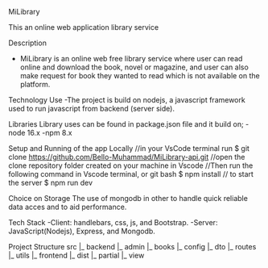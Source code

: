 MiLibrary

This an online web application library service 

Description
- MiLibrary is an online web free library service where user can read online and download the book, novel or magazine,
and user can also make request for book they wanted to read which is not available on the platform.

Technology Use
-The project is build on nodejs, a javascript framework used to run javascript from backend (server side).

Libraries
Library uses can be found in package.json file and it build on;
  -node 16.x
  -npm  8.x
  
 Setup and Running of the app Locally
 //in your VsCode terminal run
$ git clone https://github.com/Bello-Muhammad/MiLibrary-api.git
//open the clone repository folder created on your machine in Vscode
//Then run the following command in Vscode terminal, or git bash
$ npm install
// to start the server
$ npm run dev
  
 Choice on Storage
 The use of mongodb in other to handle quick reliable data acces and to aid performance.
 
Tech Stack
-Client: handlebars, css, js, and Bootstrap.
-Server: JavaScript(Nodejs), Express, and Mongodb.

Project Structure
src
  |_ backend
      |_ admin
      |_ books
      |_ config
      |_ dto
      |_ routes
      |_ utils
  |_ frontend
      |_ dist
      |_ partial
      |_ view


